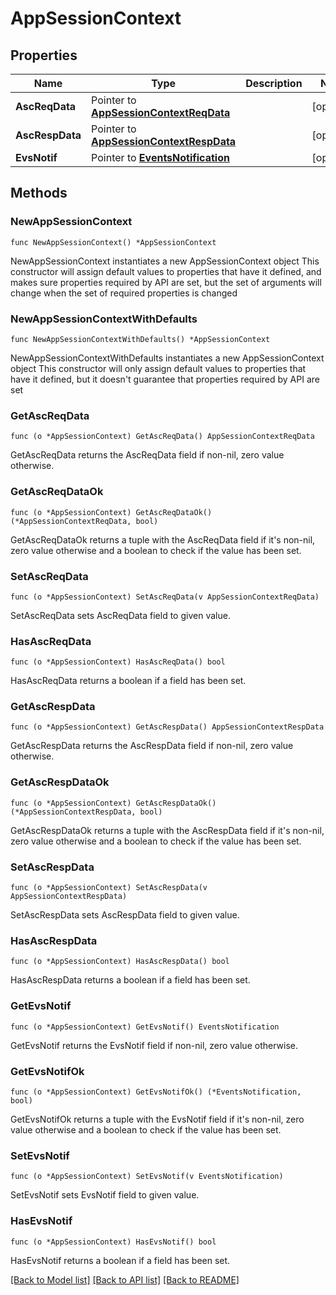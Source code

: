 # AppSessionContext

## Properties

Name | Type | Description | Notes
------------ | ------------- | ------------- | -------------
**AscReqData** | Pointer to [**AppSessionContextReqData**](AppSessionContextReqData.md) |  | [optional] 
**AscRespData** | Pointer to [**AppSessionContextRespData**](AppSessionContextRespData.md) |  | [optional] 
**EvsNotif** | Pointer to [**EventsNotification**](EventsNotification.md) |  | [optional] 

## Methods

### NewAppSessionContext

`func NewAppSessionContext() *AppSessionContext`

NewAppSessionContext instantiates a new AppSessionContext object
This constructor will assign default values to properties that have it defined,
and makes sure properties required by API are set, but the set of arguments
will change when the set of required properties is changed

### NewAppSessionContextWithDefaults

`func NewAppSessionContextWithDefaults() *AppSessionContext`

NewAppSessionContextWithDefaults instantiates a new AppSessionContext object
This constructor will only assign default values to properties that have it defined,
but it doesn't guarantee that properties required by API are set

### GetAscReqData

`func (o *AppSessionContext) GetAscReqData() AppSessionContextReqData`

GetAscReqData returns the AscReqData field if non-nil, zero value otherwise.

### GetAscReqDataOk

`func (o *AppSessionContext) GetAscReqDataOk() (*AppSessionContextReqData, bool)`

GetAscReqDataOk returns a tuple with the AscReqData field if it's non-nil, zero value otherwise
and a boolean to check if the value has been set.

### SetAscReqData

`func (o *AppSessionContext) SetAscReqData(v AppSessionContextReqData)`

SetAscReqData sets AscReqData field to given value.

### HasAscReqData

`func (o *AppSessionContext) HasAscReqData() bool`

HasAscReqData returns a boolean if a field has been set.

### GetAscRespData

`func (o *AppSessionContext) GetAscRespData() AppSessionContextRespData`

GetAscRespData returns the AscRespData field if non-nil, zero value otherwise.

### GetAscRespDataOk

`func (o *AppSessionContext) GetAscRespDataOk() (*AppSessionContextRespData, bool)`

GetAscRespDataOk returns a tuple with the AscRespData field if it's non-nil, zero value otherwise
and a boolean to check if the value has been set.

### SetAscRespData

`func (o *AppSessionContext) SetAscRespData(v AppSessionContextRespData)`

SetAscRespData sets AscRespData field to given value.

### HasAscRespData

`func (o *AppSessionContext) HasAscRespData() bool`

HasAscRespData returns a boolean if a field has been set.

### GetEvsNotif

`func (o *AppSessionContext) GetEvsNotif() EventsNotification`

GetEvsNotif returns the EvsNotif field if non-nil, zero value otherwise.

### GetEvsNotifOk

`func (o *AppSessionContext) GetEvsNotifOk() (*EventsNotification, bool)`

GetEvsNotifOk returns a tuple with the EvsNotif field if it's non-nil, zero value otherwise
and a boolean to check if the value has been set.

### SetEvsNotif

`func (o *AppSessionContext) SetEvsNotif(v EventsNotification)`

SetEvsNotif sets EvsNotif field to given value.

### HasEvsNotif

`func (o *AppSessionContext) HasEvsNotif() bool`

HasEvsNotif returns a boolean if a field has been set.


[[Back to Model list]](../README.md#documentation-for-models) [[Back to API list]](../README.md#documentation-for-api-endpoints) [[Back to README]](../README.md)


